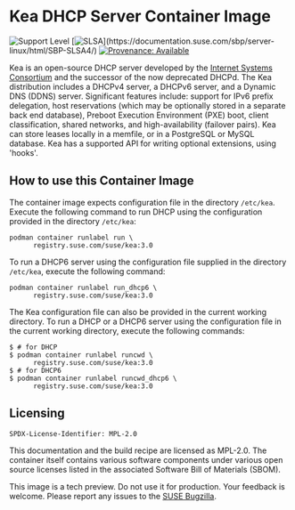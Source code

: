 # Kea DHCP Server Container Image

![Support Level](https://img.shields.io/badge/Support_Level-techpreview-blue)
[![SLSA](https://img.shields.io/badge/SLSA_(v0.1)-Level_4-Green)](https://documentation.suse.com/sbp/server-linux/html/SBP-SLSA4/)
[![Provenance: Available](https://img.shields.io/badge/Provenance-Available-Green)](https://documentation.suse.com/container/all/html/Container-guide/index.html#container-verify)

Kea is an open-source DHCP server developed by the [Internet Systems
Consortium](https://www.isc.org/) and the successor of the now deprecated
DHCPd. The Kea distribution includes a DHCPv4 server, a DHCPv6 server, and a
Dynamic DNS (DDNS) server. Significant features include: support for IPv6 prefix
delegation, host reservations (which may be optionally stored in a separate back
end database), Preboot Execution Environment (PXE) boot, client classification,
shared networks, and high-availability (failover pairs). Kea can store leases
locally in a memfile, or in a PostgreSQL or MySQL database. Kea has a supported
API for writing optional extensions, using 'hooks'.

## How to use this Container Image


The container image expects configuration file in the directory `/etc/kea`.
Execute the following command to run DHCP using the configuration provided in the directory `/etc/kea`:

```ShellSession
podman container runlabel run \
      registry.suse.com/suse/kea:3.0
```
To run a DHCP6 server using the configuration file supplied in the directory `/etc/kea`, execute the following command:

```ShellSession
podman container runlabel run_dhcp6 \
      registry.suse.com/suse/kea:3.0
```

The Kea configuration file can also be provided in the current working directory.
To run a DHCP or a DHCP6 server using the configuration file in the current working directory, execute the following commands:

```ShellSession
$ # for DHCP
$ podman container runlabel runcwd \
      registry.suse.com/suse/kea:3.0
$ # for DHCP6
$ podman container runlabel runcwd_dhcp6 \
      registry.suse.com/suse/kea:3.0
```

## Licensing

`SPDX-License-Identifier: MPL-2.0`

This documentation and the build recipe are licensed as MPL-2.0.
The container itself contains various software components under various open source licenses listed in the associated
Software Bill of Materials (SBOM).

This image is a tech preview. Do not use it for production.
Your feedback is welcome.
Please report any issues to the [SUSE Bugzilla](https://bugzilla.suse.com/enter_bug.cgi?product=PUBLIC%20SUSE%20Linux%20Enterprise%20Base%20Container%20Images).
